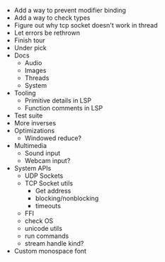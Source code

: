 - Add a way to prevent modifier binding
- Add a way to check types
- Figure out why tcp socket doesn't work in thread
- Let errors be rethrown
- Finish tour
- Under pick
- Docs
  - Audio
  - Images
  - Threads
  - System
- Tooling
  - Primitive details in LSP
  - Function comments in LSP
- Test suite
- More inverses
- Optimizations
  - Windowed reduce?
- Multimedia
  - Sound input
  - Webcam input?
- System APIs
  - UDP Sockets
  - TCP Socket utils
    - Get address
    - blocking/nonblocking
    - timeouts
  - FFI
  - check OS
  - unicode utils
  - run commands
  - stream handle kind?
- Custom monospace font
